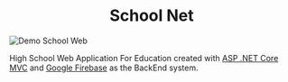 <h1 align="center">School Net</h1>

![Demo School Web](https://github.com/Karan-21/SchoolNet/blob/master/Demo/SchoolWeb.gif)

High School Web Application For Education created with [ASP .NET Core MVC](https://dotnet.microsoft.com/en-us/apps/aspnet) and [Google Firebase](https://firebase.google.com/) as the BackEnd system.

